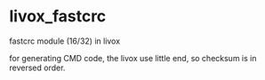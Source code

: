 # livox_fastcrc
fastcrc module (16/32) in livox

for generating CMD code, the livox use little end, so checksum is in reversed order.
